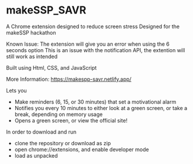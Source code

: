 # makeSSP_SAVR
A Chrome extension designed to reduce screen stress
Designed for the makeSSP hackathon

Known Issue: The extension will give you an error when using the 6 seconds option
This is an issue with the notification API, the extention will still work as intended 

Built using Html, CSS, and JavaScript

More Information: https://makespp-savr.netlify.app/

Lets you 
 - Make reminders (6, 15, or 30 minutes) that set a motivational alarm
 - Notifies you every 10 minutes to either look at a green screen, or take a break, depending on memory usage
 - Opens a green screen, or view the official site!

In order to download and run
 - clone the repository or download as zip
 - open chrome://extensions, and enable developer mode
 - load as unpacked 
